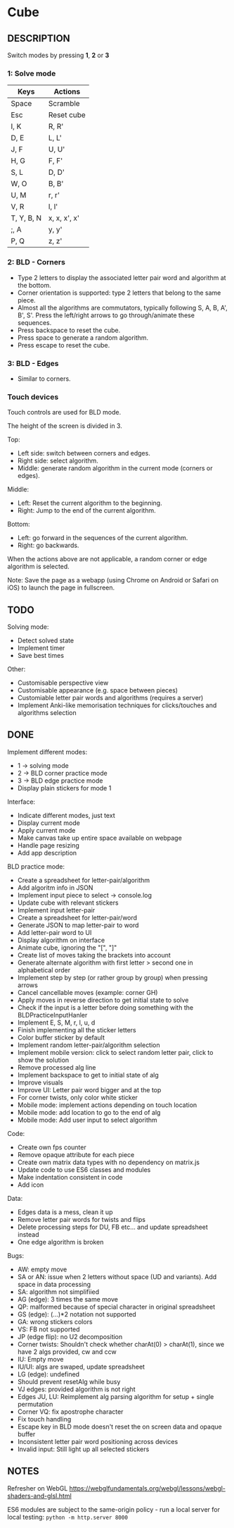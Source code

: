 # Cube

## DESCRIPTION
Switch modes by pressing **1**, **2** or **3**

### **1**: Solve mode
Keys | Actions
---- | ----
Space | Scramble
Esc | Reset cube
I, K | R, R'
D, E | L, L'
J, F | U, U'
H, G | F, F'
S, L | D, D'
W, O | B, B'
U, M | r, r'
V, R | l, l'
T, Y, B, N | x, x, x', x'
;, A | y, y'
P, Q | z, z'

### **2**: BLD - Corners
- Type 2 letters to display the associated letter pair word and algorithm at the bottom.
- Corner orientation is supported: type 2 letters that belong to the same piece.
- Almost all the algorithms are commutators, typically following S, A, B, A', B', S'. Press the left/right arrows to go through/animate these sequences.
- Press backspace to reset the cube.
- Press space to generate a random algorithm.
- Press escape to reset the cube.

### **3**: BLD - Edges
- Similar to corners.

### Touch devices

Touch controls are used for BLD mode.

The height of the screen is divided in 3.

Top:
- Left side: switch between corners and edges.
- Right side: select algorithm.
- Middle: generate random algorithm in the current mode (corners or edges).

Middle:
- Left: Reset the current algorithm to the beginning.
- Right: Jump to the end of the current algorithm.

Bottom:
- Left: go forward in the sequences of the current algorithm.
- Right: go backwards.

When the actions above are not applicable, a random corner or edge algorithm is selected.

Note: Save the page as a webapp (using Chrome on Android or Safari on iOS) to launch the page in fullscreen.

## TODO

Solving mode:
- Detect solved state
- Implement timer
- Save best times

Other:
- Customisable perspective view
- Customisable appearance (e.g. space between pieces)
- Customiable letter pair words and algorithms (requires a server)
- Implement Anki-like memorisation techniques for clicks/touches and algorithms selection

## DONE

Implement different modes:
- 1 -> solving mode
- 2 -> BLD corner practice mode
- 3 -> BLD edge practice mode
- Display plain stickers for mode 1

Interface:
- Indicate different modes, just text
- Display current mode
- Apply current mode
- Make canvas take up entire space available on webpage
- Handle page resizing
- Add app description

BLD practice mode:
- Create a spreadsheet for letter-pair/algorithm
- Add algoritm info in JSON
- Implement input piece to select -> console.log
- Update cube with relevant stickers
- Implement input letter-pair
- Create a spreadsheet for letter-pair/word
- Generate JSON to map letter-pair to word
- Add letter-pair word to UI
- Display algorithm on interface
- Animate cube, ignoring the "[", "]"
- Create list of moves taking the brackets into account
- Generate alternate algorithm with first letter > second one in alphabetical order
- Implement step by step (or rather group by group) when pressing arrows
- Cancel cancellable moves (example: corner GH)
- Apply moves in reverse direction to get initial state to solve
- Check if the input is a letter before doing something with the BLDPracticeInputHanler
- Implement E, S, M, r, l, u, d
- Finish implementing all the sticker letters
- Color buffer sticker by default
- Implement random letter-pair/algorithm selection
- Implement mobile version: click to select random letter pair, click to show the solution
- Remove processed alg line
- Implement backspace to get to initial state of alg
- Improve visuals
- Improve UI: Letter pair word bigger and at the top
- For corner twists, only color white sticker
- Mobile mode: implement actions depending on touch location
- Mobile mode: add location to go to the end of alg
- Mobile mode: Add user input to select algorithm

Code:
- Create own fps counter
- Remove opaque attribute for each piece
- Create own matrix data types with no dependency on matrix.js
- Update code to use ES6 classes and modules
- Make indentation consistent in code
- Add icon

Data:
- Edges data is a mess, clean it up
- Remove letter pair words for twists and flips
- Delete processing steps for DU, FB etc... and update spreadsheet instead
- One edge algorithm is broken

Bugs:
- AW: empty move
- SA or AN: issue when 2 letters without space (UD and variants). Add space in data processing  
- SA: algorithm not simplifiied
- AG (edge): 3 times the same move
- QP: malformed because of special character in original spreadsheet
- GS (edge): (...)*2 notation not supported
- GA: wrong stickers colors
- VS: FB not supported
- JP (edge flip): no U2 decomposition
- Corner twists: Shouldn't check whether charAt(0) > charAt(1), since we have 2 algs provided, cw and ccw
- IU: Empty move
- IU/UI: algs are swaped, update spreadsheet
- LG (edge): undefined
- Should prevent resetAlg while busy
- VJ edges: provided algorithm is not right
- Edges JU, LU: Reimplement alg parsing algorithm for setup + single permutation
- Corner VQ: fix apostrophe character
- Fix touch handling
- Escape key in BLD mode doesn't reset the on screen data and opaque buffer
- Inconsistent letter pair word positioning across devices
- Invalid input: Still light up all selected stickers

## NOTES

Refresher on WebGL
https://webglfundamentals.org/webgl/lessons/webgl-shaders-and-glsl.html

ES6 modules are subject to the same-origin policy - run a local server for local testing:
`python -m http.server 8000`
